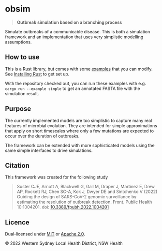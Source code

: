 # obsim

> **Outbreak simulation based on a branching process**

Simulate outbreaks of a communicable disease.
This is both a simulation framework and an implementation that uses very
simplistic modelling assumptions.

## How to use

This is a Rust library, but comes with some [examples](./examples) that you can modify.
See [Installing Rust](https://www.rust-lang.org/tools/install) to get set up.

With the repository checked out, you can run these examples with e.g.
`cargo run --example simple` to get an annotated FASTA file with the simulation result.

## Purpose

The currently implemented models are too simplistic to capture many real
features of microbial evolution. They are intended for simple approximations
that apply on short timescales where only a few mutations are expected to occur
over the duration of outbreaks.

The framework can be extended with more sophisticated models using the same
simple interfaces to drive simulations.

## Citation

This framework was created for the following study

> Suster CJE, Arnott A, Blackwell G, Gall M, Draper J, Martinez E, Drew AP, Rockett RJ, Chen SC-A, Kok J, Dwyer DE and Sintchenko V (2022)
> Guiding the design of SARS-CoV-2 genomic surveillance by estimating the resolution of outbreak detection.
> Front. Public Health 10:1004201. doi: [10.3389/fpubh.2022.1004201](https://doi.org/10.3389/fpubh.2022.1004201)

## Licence

Dual-licensed under [MIT](LICENSE-MIT) or [Apache 2.0](LICENSE-APACHE).

© 2022 Western Sydney Local Health District, NSW Health
